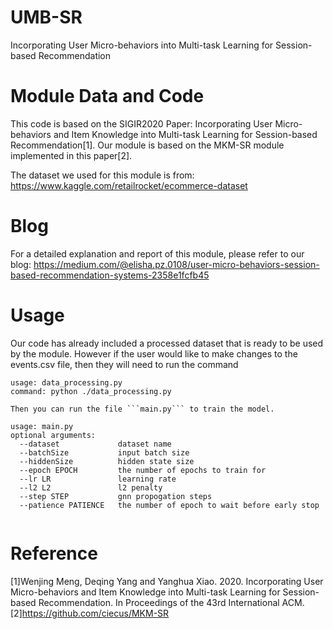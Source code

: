 # UMB-SR
Incorporating User Micro-behaviors into Multi-task Learning for Session-based Recommendation


# Module Data and Code
This code is based on the SIGIR2020 Paper: Incorporating User Micro-behaviors and Item Knowledge into Multi-task Learning for Session-based Recommendation[1]. Our module is based on the MKM-SR module implemented in this paper[2].

The dataset we used for this module is from: https://www.kaggle.com/retailrocket/ecommerce-dataset


# Blog
For a detailed explanation and report of this module, please refer to our blog: https://medium.com/@elisha.pz.0108/user-micro-behaviors-session-based-recommendation-systems-2358e1fcfb45


# Usage
Our code has already included a processed dataset that is ready to be used by the module. However if the user would like to make changes to the events.csv file, then they will need to
run the command

```
usage: data_processing.py
command: python ./data_processing.py

Then you can run the file ```main.py``` to train the model.
```
```
usage: main.py 
optional arguments:
  --dataset             dataset name
  --batchSize           input batch size
  --hiddenSize          hidden state size
  --epoch EPOCH         the number of epochs to train for
  --lr LR               learning rate
  --l2 L2               l2 penalty
  --step STEP           gnn propogation steps
  --patience PATIENCE   the number of epoch to wait before early stop
  

```

# Reference
[1]Wenjing Meng, Deqing Yang and Yanghua Xiao. 2020. Incorporating User Micro-behaviors and Item Knowledge into Multi-task Learning for Session-based Recommendation. In Proceedings of the 43rd International ACM.
[2]https://github.com/ciecus/MKM-SR
